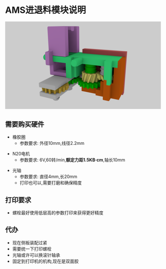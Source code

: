 # AMS进退料模块说明
[![AMS渲染图](Image\Documents.png)](Documents.png)

## 需要购买硬件
- 橡胶圈
  - 参数要求: 外径10mm,线径2.2mm
<!-- 
  - <a href="https://detail.tmall.com/item.htm?_u=u20d07goa52a7e&id=685184522549&skuId=5069946811115&spm=a1z09.2.0.0.2c792e8dpwNFHc" target="_blank">
    <img src="https://gw.alicdn.com/bao/uploaded/i1/2200743615196/O1CN01LUVTz31oFokhyCIq7_!!2200743615196.jpg_.webp" 
     alt="橡胶圈" width="300"  /> </a>
-->
- N20电机
  - 参数要求: 6V,60转/min,**额定力距1.5KB·cm**,轴长10mm
<!-- 
https://item.taobao.com/item.htm?_u=u20d07goa52706&id=525167243889&spm=a1z09.2.0.0.2c792e8dpwNFHc&skuId=3586057530498
-->
- 光轴
  - 参数要求: 直径4mm,长20mm
  - 打印也可以,需要打磨和确保精度
<!--
  https://detail.tmall.com/item.htm?_u=u20d07goa50850&id=680516964370&skuId=4882059537313&spm=a1z09.2.0.0.2c792e8dpwNFHc
-->
## 打印要求
- 螺栓最好使用低层高的参数打印来获得更好精度

## 代办
- 现在侧板装配过紧
- 需要统一下打印螺栓
- 光轴或许可以换滚针轴承
- 固定到打印机的机构,现在是双面胶
  



